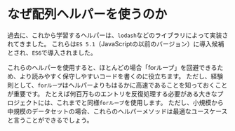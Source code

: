 # **なぜ配列ヘルパーを使うのか**

過去に、これから学習するヘルパーは、`lodash`などのライブラリによって実装されてきました。
これらは`ES 5.1`（JavaScriptの以前のバージョン）に導入候補とされ、`ES6`で導入されました。

これらのヘルパーを使用すると、ほとんどの場合「forループ」を回避できるため、より読みやすく保守しやすいコードを書くのに役立ちます。
ただし、経験則として、`forループ`はヘルパーよりもはるかに高速であることを知っておくことが重要です。
たとえば何百万ものエントリを反復処理する必要がある大きなプロジェクトには、これまでと同様`forループ`を使用します。
ただし、小規模から中規模のデータセットの場合、これらのヘルパーメソッドは最適なユースケースと言うことができるでしょう。
